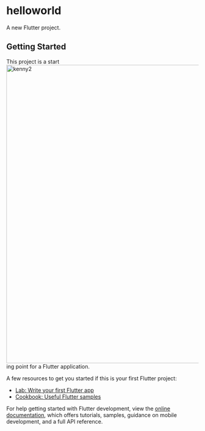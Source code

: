 # helloworld

A new Flutter project.

## Getting Started

This project is a start<img width="781" alt="kenny2" src="https://github.com/Kenny12-cyber/hello/assets/138286862/7d687ac2-e664-4b28-938f-64220e82968f">
ing point for a Flutter application.

A few resources to get you started if this is your first Flutter project:

- [Lab: Write your first Flutter app](https://docs.flutter.dev/get-started/codelab)
- [Cookbook: Useful Flutter samples](https://docs.flutter.dev/cookbook)

For help getting started with Flutter development, view the
[online documentation](https://docs.flutter.dev/), which offers tutorials,
samples, guidance on mobile development, and a full API reference.
